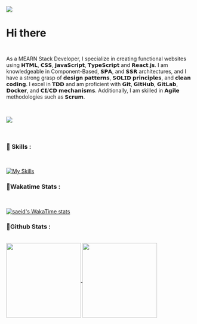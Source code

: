 <img src="https://user-images.githubusercontent.com/113350806/236842414-18101a37-92f5-4de7-a46d-eeaca6e16cbd.gif"/>

<div class="display:flex;"> 
<h1>Hi there </h1>
<img src ="https://gist.githubusercontent.com/arunprakashpj/48aa20057048b46c6f9ba9d114a8b76f/raw/69a9d496f651091a509ea8d9913c4aef5c419afb/Hi.gif" width="10" height="10"/>
</div>

As a MEARN Stack Developer, I specialize in creating functional websites using 𝗛𝗧𝗠𝗟, 𝗖𝗦𝗦, 𝗝𝗮𝘃𝗮𝗦𝗰𝗿𝗶𝗽𝘁, 𝗧𝘆𝗽𝗲𝗦𝗰𝗿𝗶𝗽𝘁 and 𝗥𝗲𝗮𝗰𝘁.𝗷𝘀. I am knowledgeable in Component-Based, 𝗦𝗣𝗔, and 𝗦𝗦𝗥 architectures, and I have a strong grasp of 𝗱𝗲𝘀𝗶𝗴𝗻 𝗽𝗮𝘁𝘁𝗲𝗿𝗻𝘀, 𝗦𝗢𝗟𝗜𝗗 𝗽𝗿𝗶𝗻𝗰𝗶𝗽𝗹𝗲𝘀, and 𝗰𝗹𝗲𝗮𝗻 𝗰𝗼𝗱𝗶𝗻𝗴. I excel in 𝗧𝗗𝗗 and am proficient with 𝗚𝗶𝘁, 𝗚𝗶𝘁𝗛𝘂𝗯, 𝗚𝗶𝘁𝗟𝗮𝗯, 𝗗𝗼𝗰𝗸𝗲𝗿, and 𝗖𝗜/𝗖𝗗 𝗺𝗲𝗰𝗵𝗮𝗻𝗶𝘀𝗺𝘀. Additionally, I am skilled in 𝗔𝗴𝗶𝗹𝗲 methodologies such as 𝗦𝗰𝗿𝘂𝗺.

<br/>

![](https://komarev.com/ghpvc/?username=developersaeid&style=flat-square)

<br/>
<h3>🔷<b> Skills :</b> </h3>
<br/>

[![My Skills](https://skillicons.dev/icons?i=html,css,js,ts,sass,bootstrap,tailwind,materialui,react,nextjs,threejs,nodejs,nestjs,express,mongodb,mysql,postgres,kafka,rabbitmq,linux,git,github,gitlab,jenkins,docker,kubernetes,aws,prometheus,terraform,graphql,jest,postman,bash,vscode)](https://skillicons.dev)


<h3>🔷<b>Wakatime Stats :</b></h3>
<br/>

[![saeid's WakaTime stats](https://github-readme-stats.vercel.app/api/wakatime?username=saeiddeveloper&theme=dark)](https://github.com/developersaeid/github-readme-stats)
<br/>

<h3>🔷<b>Github Stats :</b></h3>
<br/>
<a href="https://github.com/anuraghazra/github-readme-stats">
  <img height=200 align="center" src="https://github-readme-stats.vercel.app/api?username=developersaeid&card_width=250&theme=dark" />
</a>
<a href="https://github.com/anuraghazra/convoychat">
  <img height=200 align="center" src="https://github-readme-stats.vercel.app/api/top-langs?username=developersaeid&layout=compact&langs_count=8&card_width=250&theme=dark" />
</a>






